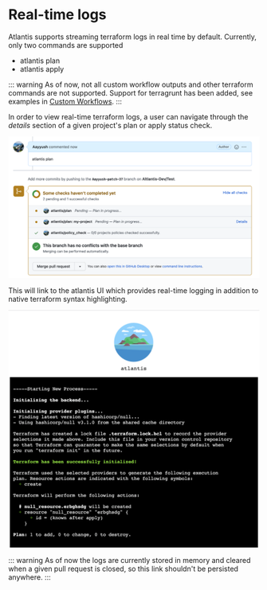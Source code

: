 # Real-time logs

Atlantis supports streaming terraform logs in real time by default. Currently, only two commands are supported

* atlantis plan
* atlantis apply

::: warning
As of now, not all custom workflow outputs and other terraform commands are not supported.  Support for terragrunt has been added, see examples in [Custom Workflows](./custom-workflows.md#terragrunt).
:::

In order to view real-time terraform logs, a user can navigate through the *details* section of a given project's plan or apply status check.

![Plan Command](./images/plan.png)

This will link to the atlantis UI which provides real-time logging in addition to native terraform syntax highlighting.

![Plan Output](./images/plan_output.png)

::: warning
As of now the logs are currently stored in memory and cleared when a given pull request is closed, so this link shouldn't be persisted anywhere.
:::
